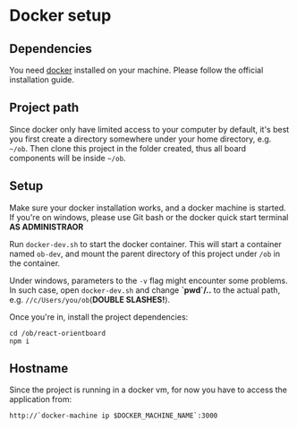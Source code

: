 # Docker setup

## Dependencies

You need [docker](https://www.docker.com/) installed on your machine. Please follow the official installation guide.

## Project path

Since docker only have limited access to your computer by default, it's best you first create a directory somewhere under your home directory, e.g. `~/ob`. Then clone this project in the folder created, thus all board components will be inside `~/ob`.

## Setup

Make sure your docker installation works, and a docker machine is started. If you're on windows, please use Git bash or the docker quick start terminal **AS ADMINISTRAOR**

Run `docker-dev.sh` to start the docker container. This will start a container named `ob-dev`, and mount the parent directory of this project under `/ob` in the container.

Under windows, parameters to the `-v` flag might encounter some problems. In such case, open `docker-dev.sh` and change **\`pwd\`/..** to the actual path, e.g. `//c/Users/you/ob`(**DOUBLE SLASHES!**).

Once you're in, install the project dependencies:

```
cd /ob/react-orientboard
npm i
```

## Hostname

Since the project is running in a docker vm, for now you have to access the application from:

```
http://`docker-machine ip $DOCKER_MACHINE_NAME`:3000
```
